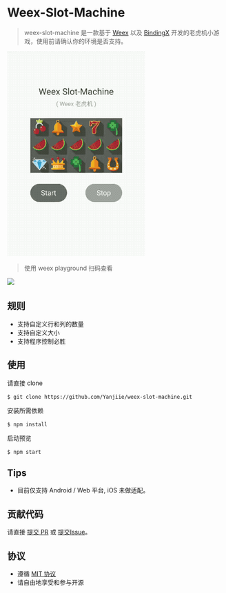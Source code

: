# Weex-Slot-Machine

> weex-slot-machine 是一款基于 [Weex](http://weex.apache.org/) 以及 [BindingX](https://alibaba.github.io/bindingx/) 开发的老虎机小游戏，使用前请确认你的环境是否支持。

![example](example/gif/slot-machine-demo.gif)

> 使用 weex playground 扫码查看

<img src="http://p1nq9peby.bkt.clouddn.com/slot-machine-qrcode.png" width="200"/>

## 规则

- 支持自定义行和列的数量
- 支持自定义大小
- 支持程序控制必胜

## 使用

请直接 clone

```
$ git clone https://github.com/Yanjiie/weex-slot-machine.git
```

安装所需依赖

```
$ npm install
```

启动预览

```
$ npm start
```

## Tips

- 目前仅支持 Android / Web 平台, iOS 未做适配。

## 贡献代码

请直接 [提交 PR](https://github.com/Yanjiie/weex-slot-machine/compare) 或 [提交Issue](https://github.com/Yanjiie/weex-slot-machine/issues/new)。
## 协议

* 遵循 [MIT 协议](http://opensource.org/licenses/MIT)
* 请自由地享受和参与开源